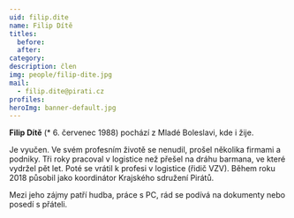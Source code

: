 ```yaml
---
uid: filip.dite
name: Filip Dítě
titles:
  before: 
  after:
category:
description: člen
img: people/filip-dite.jpg
mail:
  - filip.dite@pirati.cz
profiles:
heroImg: banner-default.jpg
---
```


**Filip Dítě** (* 6. červenec 1988) pochází z Mladé Boleslavi, kde i žije.

Je vyučen. Ve svém profesním životě se nenudil, prošel několika firmami a podniky. Tři roky pracoval v logistice než přešel na dráhu barmana, ve které vydržel pět let. Poté se vrátil k profesi v logistice (řidič VZV). Během roku 2018 působil jako koordinátor Krajského sdružení Pirátů.

Mezi jeho zájmy patří hudba, práce s PC, rád se podívá na dokumenty nebo posedí s přáteli. 

